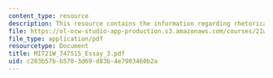 ```yaml
---
content_type: resource
description: This resource contains the information regarding rhetorical genre analysis.
file: https://ol-ocw-studio-app-production.s3.amazonaws.com/courses/21w-747-rhetoric-spring-2015/c203b57bb5703d69d83b4e7903460b2a_MIT21W_747S15_Essay_3.pdf
file_type: application/pdf
resourcetype: Document
title: MIT21W_747S15_Essay_3.pdf
uid: c203b57b-b570-3d69-d83b-4e7903460b2a
---
```

